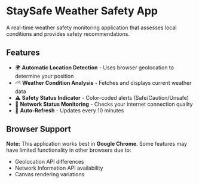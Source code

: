 # StaySafe Weather Safety App
A real-time weather safety monitoring application that assesses local conditions and provides safety recommendations.

## Features

- 🌍 **Automatic Location Detection** - Uses browser geolocation to determine your position
- ⛅ **Weather Condition Analysis** - Fetches and displays current weather data
- ⚠️ **Safety Status Indicator** - Color-coded alerts (Safe/Caution/Unsafe)
- 📶 **Network Status Monitoring** - Checks your internet connection quality
- 🔄 **Auto-Refresh** - Updates every 10 minutes

## Browser Support

**Note:** This application works best in **Google Chrome**. Some features may have limited functionality in other browsers due to:
- Geolocation API differences
- Network Information API availability
- Canvas rendering variations
